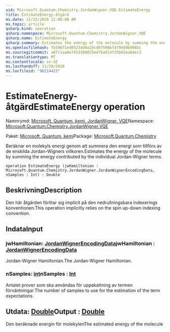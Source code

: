 ```yaml
---
uid: Microsoft.Quantum.Chemistry.JordanWigner.VQE.EstimateEnergy
title: EstimateEnergy-åtgärd
ms.date: 11/25/2020 12:00:00 AM
ms.topic: article
qsharp.kind: operation
qsharp.namespace: Microsoft.Quantum.Chemistry.JordanWigner.VQE
qsharp.name: EstimateEnergy
qsharp.summary: Estimates the energy of the molecule by summing the energy contributed by the individual Jordan-Wigner terms.
ms.openlocfilehash: fb59071ed05234d4a19cd97598bf479489b9985c
ms.sourcegitcommit: a87c1aa8e7453360025e47ba614f25b02ea84ec3
ms.translationtype: MT
ms.contentlocale: sv-SE
ms.lasthandoff: 11/26/2020
ms.locfileid: "96214423"
---
```

# <a name="estimateenergy-operation"></a><span data-ttu-id="cccad-102">EstimateEnergy-åtgärd</span><span class="sxs-lookup"><span data-stu-id="cccad-102">EstimateEnergy operation</span></span>

<span data-ttu-id="cccad-103">Namnrymd: [Microsoft. Quantum. kemi. JordanWigner. VQE](xref:Microsoft.Quantum.Chemistry.JordanWigner.VQE)</span><span class="sxs-lookup"><span data-stu-id="cccad-103">Namespace: [Microsoft.Quantum.Chemistry.JordanWigner.VQE](xref:Microsoft.Quantum.Chemistry.JordanWigner.VQE)</span></span>

<span data-ttu-id="cccad-104">Paket: [Microsoft. Quantum. kemi](https://nuget.org/packages/Microsoft.Quantum.Chemistry)</span><span class="sxs-lookup"><span data-stu-id="cccad-104">Package: [Microsoft.Quantum.Chemistry](https://nuget.org/packages/Microsoft.Quantum.Chemistry)</span></span>


<span data-ttu-id="cccad-105">Beräknar en molekyls energi genom att summera den energi som tillförs av de enskilda Jordan-Wigners villkoren.</span><span class="sxs-lookup"><span data-stu-id="cccad-105">Estimates the energy of the molecule by summing the energy contributed by the individual Jordan-Wigner terms.</span></span>

```qsharp
operation EstimateEnergy (jwHamiltonian : Microsoft.Quantum.Chemistry.JordanWigner.JordanWignerEncodingData, nSamples : Int) : Double
```


## <a name="description"></a><span data-ttu-id="cccad-106">Beskrivning</span><span class="sxs-lookup"><span data-stu-id="cccad-106">Description</span></span>

<span data-ttu-id="cccad-107">Den här åtgärden förlitar sig implicit på den nedrullningsbara indexerings konventionen.</span><span class="sxs-lookup"><span data-stu-id="cccad-107">This operation implicitly relies on the spin up-down indexing convention.</span></span>

## <a name="input"></a><span data-ttu-id="cccad-108">Indata</span><span class="sxs-lookup"><span data-stu-id="cccad-108">Input</span></span>

### <a name="jwhamiltonian--jordanwignerencodingdata"></a><span data-ttu-id="cccad-109">jwHamiltonian: [JordanWignerEncodingData](xref:Microsoft.Quantum.Chemistry.JordanWigner.JordanWignerEncodingData)</span><span class="sxs-lookup"><span data-stu-id="cccad-109">jwHamiltonian : [JordanWignerEncodingData](xref:Microsoft.Quantum.Chemistry.JordanWigner.JordanWignerEncodingData)</span></span>

<span data-ttu-id="cccad-110">Jordan-Wigner Hamiltonian.</span><span class="sxs-lookup"><span data-stu-id="cccad-110">The Jordan-Wigner Hamiltonian.</span></span>


### <a name="nsamples--int"></a><span data-ttu-id="cccad-111">nSamples: [int](xref:microsoft.quantum.lang-ref.int)</span><span class="sxs-lookup"><span data-stu-id="cccad-111">nSamples : [Int](xref:microsoft.quantum.lang-ref.int)</span></span>

<span data-ttu-id="cccad-112">Antalet prover som ska användas för uppskattning av termen förväntningar.</span><span class="sxs-lookup"><span data-stu-id="cccad-112">The number of samples to use for the estimation of the term expectations.</span></span>



## <a name="output--double"></a><span data-ttu-id="cccad-113">Utdata: [Double](xref:microsoft.quantum.lang-ref.double)</span><span class="sxs-lookup"><span data-stu-id="cccad-113">Output : [Double](xref:microsoft.quantum.lang-ref.double)</span></span>

<span data-ttu-id="cccad-114">Den beräknade energin för molekylen</span><span class="sxs-lookup"><span data-stu-id="cccad-114">The estimated energy of the molecule</span></span>
